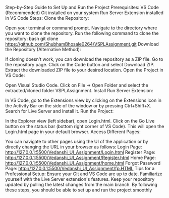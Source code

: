 Step-by-Step Guide to Set Up and Run the Project
Prerequisites:
VS Code (Recommended)
Git installed on your system
Run Server Extension installed in VS Code
Steps:
Clone the Repository:

Open your terminal or command prompt.
Navigate to the directory where you want to clone the repository.
Run the following command to clone the repository:
bash
git clone https://github.com/ShubhamBhosale0264/VSPLAssignment.git
Download the Repository (Alternative Method):

If cloning doesn't work, you can download the repository as a ZIP file.
Go to the repository page.
Click on the Code button and select Download ZIP.
Extract the downloaded ZIP file to your desired location.
Open the Project in VS Code:

Open Visual Studio Code.
Click on File -> Open Folder and select the extracted/cloned folder VSPLAssignment.
Install Run Server Extension:

In VS Code, go to the Extensions view by clicking on the Extensions icon in the Activity Bar on the side of the window or by pressing Ctrl+Shift+X.
Search for Live Server and install it.
Run the Project:

In the Explorer view (left sidebar), open Login.html.
Click on the Go Live button on the status bar (bottom right corner of VS Code).
This will open the Login.html page in your default browser.
Access Different Pages:

You can navigate to other pages using the UI of the application or by directly changing the URL in your browser as follows:
Login Page:
http://127.0.0.1:5500/Vedanshi_UI_Assignment/Login.html
Register Page:
http://127.0.0.1:5500/Vedanshi_UI_Assignment/Register.html
Home Page:
http://127.0.0.1:5500/Vedanshi_UI_Assignment/home.html
Forgot Password Page:
http://127.0.0.1:5500/Vedanshi_UI_Assignment/fp.HTML
Tips for a Professional Setup:
Ensure your Git and VS Code are up to date.
Familiarize yourself with the Live Server extension's features.
Keep your repository updated by pulling the latest changes from the main branch.
By following these steps, you should be able to set up and run the project smoothly